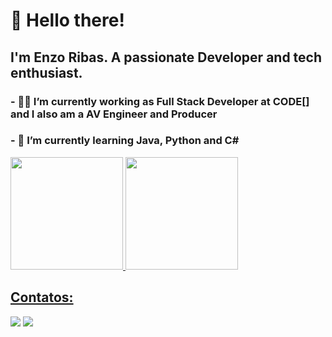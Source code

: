 # 👋 Hello there!
## I'm Enzo Ribas. A passionate Developer and tech enthusiast.
### - 👩‍💻 I’m currently working as Full Stack Developer at CODE[] and I also am a AV Engineer and Producer
### - 🌱 I’m currently learning Java, Python and C#

<div>
<a href="https://github.com/oEnzoRibas">
<img loading="lazy" height="180em" src="https://github-readme-stats.vercel.app/api/top-langs/?username=oEnzoRibas&layout=compact&langs_count=7&theme=dracula"/>
<img loading="lazy" height="180em" src="https://github-readme-stats.vercel.app/api?username=oEnzoRibas&show_icons=true&theme=dracula&include_all_commits=true&count_private=true"/>
</div>

## Contatos:

<div>
<a href="https://instagram.com/ribas_enzo/" target="_blank"><img loading="lazy" src="https://img.shields.io/badge/-Instagram-%23E4405F?style=for-the-badge&logo=instagram&logoColor=white" target="_blank"></a>
<a href="https://www.linkedin.com/in/oenzoribas" target="_blank"><img loading="lazy" src="https://img.shields.io/badge/-LinkedIn-%230077B5?style=for-the-badge&logo=linkedin&logoColor=white" target="_blank"></a>   
</div>


<!--
**EnzoRibas23/EnzoRibas23** is a ✨ _special_ ✨ repository because its `README.md` (this file) appears on your GitHub profile.

Here are some ideas to get you started:

- 🔭 I’m currently working on ...
- 🌱 I’m currently learning ...
- 👯 I’m looking to collaborate on ...
- 🤔 I’m looking for help with ...
- 💬 Ask me about ...
- 📫 How to reach me: ...
- 😄 Pronouns: ...
- ⚡ Fun fact: ...
-->

